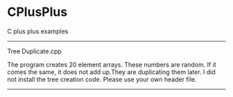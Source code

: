 # CPlusPlus
C plus plus examples

- - - - - - - - - - - - - - - - - - - - - - - - - -
Tree Duplicate.cpp

The program creates 20 element arrays. These numbers are random. 
If it comes the same, it does not add up.They are duplicating them later. 
I did not install the tree creation code. Please use your own header file.

- - - - - - - - - - - - - - - - - - - - - - - - - -
